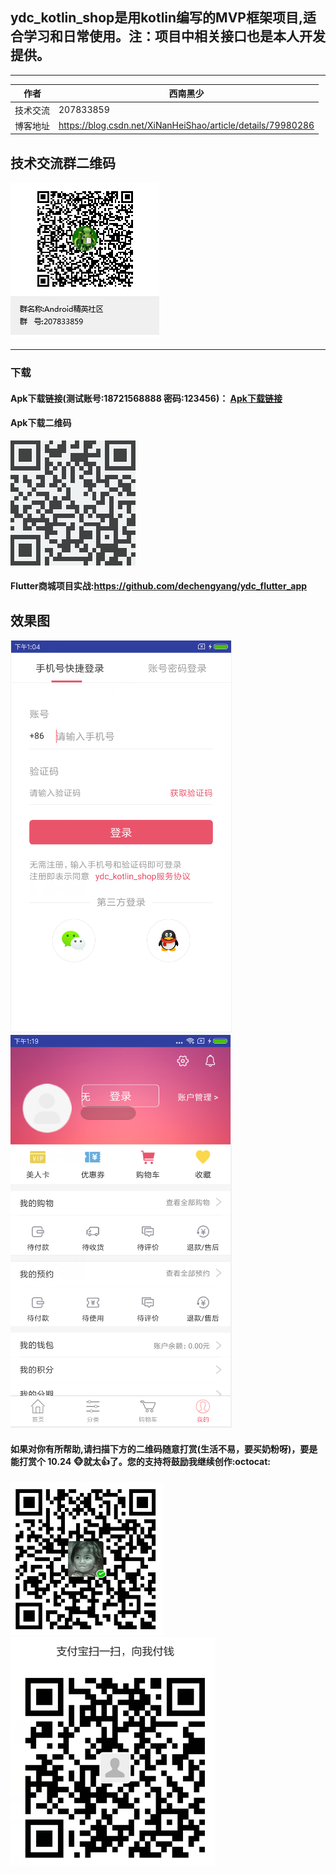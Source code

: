 ## ydc_kotlin_shop是用kotlin编写的MVP框架项目,适合学习和日常使用。注：项目中相关接口也是本人开发提供。

****

|作者|西南黑少|
|---|---
|技术交流|207833859
|博客地址|https://blog.csdn.net/XiNanHeiShao/article/details/79980286

## 技术交流群二维码

![](https://github.com/dechengyang/ydc_kotlin_shop/blob/master/picture/ydc_qq_android.png) 

****


### 下载

#### Apk下载链接(测试账号:18721568888 密码:123456)： [Apk下载链接](https://github.com/dechengyang/ydc_kotlin_shop/blob/master/apk/app-release.apk)
#### Apk下载二维码
![](https://github.com/dechengyang/ydc_kotlin_shop/blob/master/picture/apk.png) 

#### Flutter商城项目实战:https://github.com/dechengyang/ydc_flutter_app


## 效果图

![](https://github.com/dechengyang/ydc_kotlin_shop/blob/master/picture/page/login_page.png) ![](https://github.com/dechengyang/ydc_kotlin_shop/blob/master/picture/page/my_page.png) 


#### 如果对你有所帮助,请扫描下方的二维码随意打赏(生活不易，要买奶粉呀)，要是能打赏个 10.24 :monkey_face:就太:thumbsup:了。您的支持将鼓励我继续创作:octocat:

![](https://github.com/dechengyang/ydc_kotlin_shop/blob/master/picture/weixin_pay.png) ![](https://github.com/dechengyang/ydc_kotlin_shop/blob/master/picture/ali_pay.png)